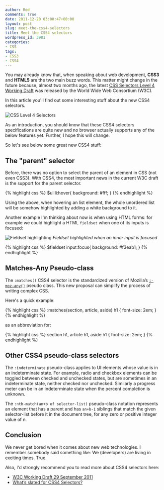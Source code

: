 ```yaml
---
author: Red
comments: true
date: 2011-12-20 03:00:47+00:00
layout: post
slug: meet-the-css4-selectors
title: Meet the CSS4 selectors
wordpress_id: 3981
categories:
- CSS
tags:
- CSS3
- CSS4
---
```


You may already know that, when speaking about web development, **CSS3** and **HTML5** are the two main buzz words. This matter might change in the future because, almost two months ago, the latest [CSS Selectors Level 4 Working Draft](http://www.w3.org/TR/2011/WD-selectors4-20110929) was released by the World Wide Web Consortium (W3C).

In this article you'll find out some interesting stuff about the new CSS4 selectors.

![CSS Level 4 Selectors](http://www.red-team-design.com/wp-content/uploads/2011/12/css4-selectors.png)

<!-- more -->

As an introduction, you should know that these CSS4 selectors specifications are quite new and no browser actually supports any of the below features yet. Further, I hope this will change.

So let's see below some great new CSS4 stuff:

## The "parent" selector

Before, there was no option to select the parent of an element in CSS (not even CSS3). With CSS4, the most important news in the current W3C draft is the support for the parent selector.

{% highlight css %}
$ul li:hover{
    background: #fff;
}
{% endhighlight %}

Using the above, when hovering an list element, the whole unordered list will be somehow highlighted by adding a white background to it. 

Another example I'm thinking about now is when using HTML forms: for example we could highlight a HTML `fieldset` when one of its inputs is focused:

![Fieldset highlighting](http://www.red-team-design.com/wp-content/uploads/2011/12/css4-selectors-fieldset.png)
_Fieldset highlighted when an inner input is focused_

{% highlight css %}
$fieldset input:focus{
    background: #f3eab1;
}
{% endhighlight %}

## Matches-Any Pseudo-class

The `:matches()` CSS4 selector is the standardized version of Mozilla’s [`:-moz-any()`](https://developer.mozilla.org/en/CSS/%3A-moz-any) pseudo class. This new proposal can simplify the process of writing complex CSS. 

Here's a quick example:

{% highlight css %}
:matches(section, article, aside) h1 {
    font-size: 2em;
}
{% endhighlight %}

as an abbreviation for: 

{% highlight css %}
section h1, article h1, aside h1 {
    font-size: 2em;
}
{% endhighlight %}

## Other CSS4 pseudo-class selectors

The `:indeterminate` pseudo-class applies to UI elements whose value is in an indeterminate state. For example, radio and checkbox elements can be toggled between checked and unchecked states, but are sometimes in an indeterminate state, neither checked nor unchecked. Similarly a progress meter can be in an indeterminate state when the percent completion is unknown. 

The `:nth-match(an+b of selector-list)` pseudo-class notation represents an element that has a parent and has `an+b-1` siblings that match the given selector-list before it in the document tree, for any zero or positive integer value of n.

## Conclusion

We never get bored when it comes about new web technologies. I remember somebody said something like: We (developers) are living in exciting times. True.

Also, I'd strongly recommend you to read more about CSS4 selectors here:
	
  * [W3C Working Draft 29 September 2011](http://www.w3.org/TR/2011/WD-selectors4-20110929/)	
  * [What’s slated for CSS4 Selectors?](http://generatedcontent.org/post/10865123182/selectors4)